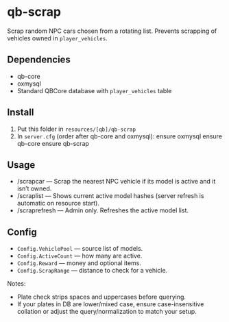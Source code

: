 # qb-scrap

Scrap random NPC cars chosen from a rotating list. Prevents scrapping of vehicles owned in `player_vehicles`.

## Dependencies
- qb-core
- oxmysql
- Standard QBCore database with `player_vehicles` table

## Install
1. Put this folder in `resources/[qb]/qb-scrap`
2. In `server.cfg` (order after qb-core and oxmysql):
   ensure oxmysql
   ensure qb-core
   ensure qb-scrap

## Usage
- /scrapcar — Scrap the nearest NPC vehicle if its model is active and it isn’t owned.
- /scraplist — Shows current active model hashes (server refresh is automatic on resource start).
- /scraprefresh — Admin only. Refreshes the active model list.

## Config
- `Config.VehiclePool` — source list of models.
- `Config.ActiveCount` — how many are active.
- `Config.Reward` — money and optional items.
- `Config.ScrapRange` — distance to check for a vehicle.

Notes:
- Plate check strips spaces and uppercases before querying.
- If your plates in DB are lower/mixed case, ensure case-insensitive collation or adjust the query/normalization to match your setup.